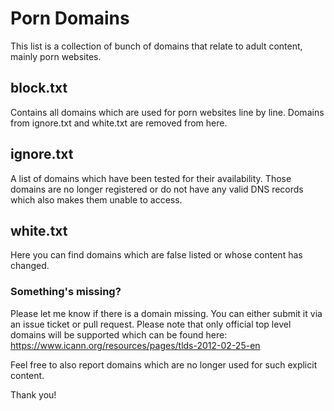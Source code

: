 # Porn Domains
This list is a collection of bunch of domains that relate to adult content, mainly porn websites.

## block.txt
Contains all domains which are used for porn websites line by line. Domains from ignore.txt and white.txt are removed from here.

## ignore.txt
A list of domains which have been tested for their availability. Those domains are no longer registered or do not have any valid DNS records which also makes them unable to access.

## white.txt
Here you can find domains which are false listed or whose content has changed.

### Something's missing?
Please let me know if there is a domain missing. You can either submit it via an issue ticket or pull request. Please note that only official top level domains will be supported which can be found here: https://www.icann.org/resources/pages/tlds-2012-02-25-en

Feel free to also report domains which are no longer used for such explicit content.

Thank you!
